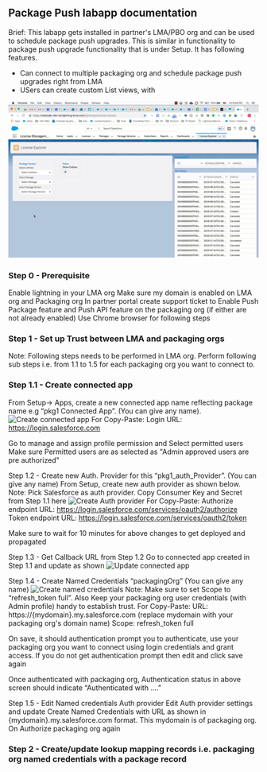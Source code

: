 ## Package Push labapp documentation

Brief:
This labapp gets installed in partner's LMA/PBO org and can be used to schedule package push upgrades. This is similar in functionality to package push upgrade functionality that is under Setup. It has following features. 
- Can connect to multiple packaging org and schedule package push upgrades right from LMA 
- USers can create custom List views, with 

![Application in action](/images/pushupgrade-labapp-UI.gif)

### Step 0 - Prerequisite
Enable lightning in your LMA org
Make sure my domain is enabled on LMA org and Packaging org 
In partner portal create support ticket to Enable Push Package feature and Push API feature on the packaging org (if either are not already enabled)
Use Chrome browser for following steps

### Step 1 - Set up Trust between LMA and packaging orgs
Note: Following steps needs to be performed in LMA org. Perform following sub steps i.e. from 1.1 to 1.5 for each packaging org you want to connect to.

### Step 1.1 - Create connected app 
From Setup-> Apps, create a new connected app name reflecting package name e.g “pkg1 Connected App”. (You can give any name). 
![Create connected app](/images/create-connectedapp.png.gif)
For Copy-Paste:
Login URL: https://login.salesforce.com

Go to manage and assign profile permission and Select permitted users 
Make sure Permitted users are as selected as "Admin approved users are pre authorized"

Step 1.2 - Create new Auth. Provider for this “pkg1_auth_Provider”. (You can give any name)
From Setup, create new auth provider as shown below. 
Note: Pick Salesforce as auth provider. Copy Consumer Key and Secret from Step 1.1 here
![Create Auth provider](/images/create-connectedapp.png.gif)
For Copy-Paste:
Authorize endpoint URL: https://login.salesforce.com/services/oauth2/authorize
Token endpoint URL: https://login.salesforce.com/services/oauth2/token

Make sure to wait for 10 minutes for above changes to get deployed and propagated

Step 1.3 - Get Callback URL from Step 1.2 
Go to connected app created in Step 1.1 and update as shown 
![Update connected app](/images/update-connectedapp.gif)

Step 1.4 - Create Named Credentials “packagingOrg” (You can give any name)
![Create named credentials](/images/create-named-credentials.gif)
Note: Make sure to set Scope to “refresh_token full”. Also 
Keep your packaging org user credentials (with Admin profile) handy to establish trust.
For Copy-Paste:
URL: https://{mydomain}.my.salesforce.com (replace mydomain with your packaging org's domain name)
Scope: refresh_token full

On save, it should authentication prompt you to authenticate, use your packaging org you want to connect using login credentials and grant access. If you do not get authentication prompt then edit and click save again

Once authenticated with packaging org, Authentication status in above screen should indicate “Authenticated with ….”

Step 1.5 - Edit Named credentials Auth provider 
Edit Auth provider settings and update Create Named Credentials with URL as shown in {mydomain}.my.salesforce.com format. This mydomain is of packaging org. On Authorize packaging org again


### Step 2 - Create/update lookup mapping records i.e. packaging org named credentials with a package record


